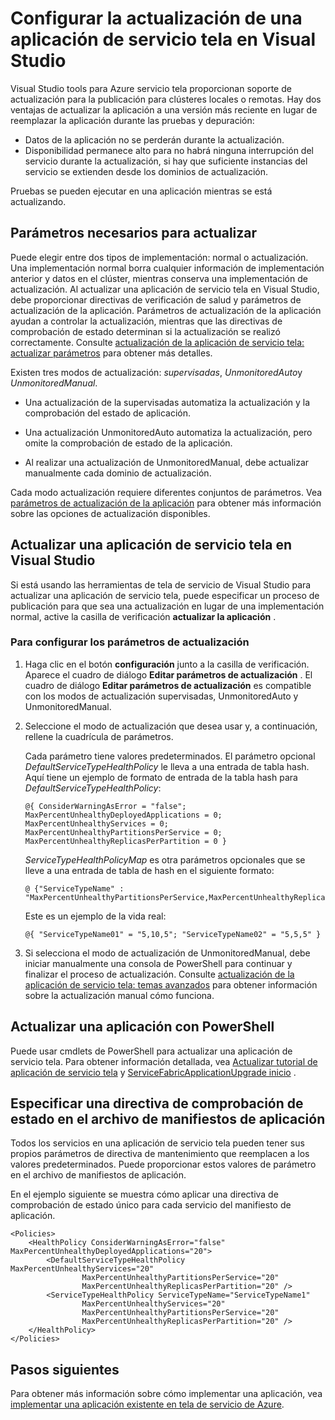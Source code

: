 <properties
   pageTitle="Configurar la actualización de una aplicación de servicio tela | Microsoft Azure"
   description="Obtenga información sobre cómo configurar las opciones para actualizar una aplicación de servicio tela mediante Microsoft Visual Studio."
   services="service-fabric"
   documentationCenter="na"
   authors="cawaMS"
   manager="paulyuk"
   editor="tglee" />
<tags
   ms.service="service-fabric"
   ms.devlang="dotnet"
   ms.topic="article"
   ms.tgt_pltfrm="na"
   ms.workload="multiple"
   ms.date="07/29/2016"
   ms.author="cawa" />

# <a name="configure-the-upgrade-of-a-service-fabric-application-in-visual-studio"></a>Configurar la actualización de una aplicación de servicio tela en Visual Studio

Visual Studio tools para Azure servicio tela proporcionan soporte de actualización para la publicación para clústeres locales o remotas. Hay dos ventajas de actualizar la aplicación a una versión más reciente en lugar de reemplazar la aplicación durante las pruebas y depuración:

- Datos de la aplicación no se perderán durante la actualización.
- Disponibilidad permanece alto para no habrá ninguna interrupción del servicio durante la actualización, si hay que suficiente instancias del servicio se extienden desde los dominios de actualización.

Pruebas se pueden ejecutar en una aplicación mientras se está actualizando.

## <a name="parameters-needed-to-upgrade"></a>Parámetros necesarios para actualizar

Puede elegir entre dos tipos de implementación: normal o actualización. Una implementación normal borra cualquier información de implementación anterior y datos en el clúster, mientras conserva una implementación de actualización. Al actualizar una aplicación de servicio tela en Visual Studio, debe proporcionar directivas de verificación de salud y parámetros de actualización de la aplicación. Parámetros de actualización de la aplicación ayudan a controlar la actualización, mientras que las directivas de comprobación de estado determinan si la actualización se realizó correctamente. Consulte [actualización de la aplicación de servicio tela: actualizar parámetros](service-fabric-application-upgrade-parameters.md) para obtener más detalles.

Existen tres modos de actualización: *supervisadas*, *UnmonitoredAuto*y *UnmonitoredManual*.

  - Una actualización de la supervisadas automatiza la actualización y la comprobación del estado de aplicación.

  - Una actualización UnmonitoredAuto automatiza la actualización, pero omite la comprobación de estado de la aplicación.

  - Al realizar una actualización de UnmonitoredManual, debe actualizar manualmente cada dominio de actualización.

Cada modo actualización requiere diferentes conjuntos de parámetros. Vea [parámetros de actualización de la aplicación](service-fabric-application-upgrade-parameters.md) para obtener más información sobre las opciones de actualización disponibles.

## <a name="upgrade-a-service-fabric-application-in-visual-studio"></a>Actualizar una aplicación de servicio tela en Visual Studio

Si está usando las herramientas de tela de servicio de Visual Studio para actualizar una aplicación de servicio tela, puede especificar un proceso de publicación para que sea una actualización en lugar de una implementación normal, active la casilla de verificación **actualizar la aplicación** .

### <a name="to-configure-the-upgrade-parameters"></a>Para configurar los parámetros de actualización

1. Haga clic en el botón **configuración** junto a la casilla de verificación. Aparece el cuadro de diálogo **Editar parámetros de actualización** . El cuadro de diálogo **Editar parámetros de actualización** es compatible con los modos de actualización supervisadas, UnmonitoredAuto y UnmonitoredManual.

2. Seleccione el modo de actualización que desea usar y, a continuación, rellene la cuadrícula de parámetros.

    Cada parámetro tiene valores predeterminados. El parámetro opcional *DefaultServiceTypeHealthPolicy* le lleva a una entrada de tabla hash. Aquí tiene un ejemplo de formato de entrada de la tabla hash para *DefaultServiceTypeHealthPolicy*:

    ```
    @{ ConsiderWarningAsError = "false"; MaxPercentUnhealthyDeployedApplications = 0; MaxPercentUnhealthyServices = 0; MaxPercentUnhealthyPartitionsPerService = 0; MaxPercentUnhealthyReplicasPerPartition = 0 }
    ```

    *ServiceTypeHealthPolicyMap* es otra parámetros opcionales que se lleve a una entrada de tabla de hash en el siguiente formato:

    ```    
    @ {"ServiceTypeName" : "MaxPercentUnhealthyPartitionsPerService,MaxPercentUnhealthyReplicasPerPartition,MaxPercentUnhealthyServices"}
    ```

    Este es un ejemplo de la vida real:

    ```
    @{ "ServiceTypeName01" = "5,10,5"; "ServiceTypeName02" = "5,5,5" }
    ```

3. Si selecciona el modo de actualización de UnmonitoredManual, debe iniciar manualmente una consola de PowerShell para continuar y finalizar el proceso de actualización. Consulte [actualización de la aplicación de servicio tela: temas avanzados](service-fabric-application-upgrade-advanced.md) para obtener información sobre la actualización manual cómo funciona.

## <a name="upgrade-an-application-by-using-powershell"></a>Actualizar una aplicación con PowerShell

Puede usar cmdlets de PowerShell para actualizar una aplicación de servicio tela. Para obtener información detallada, vea [Actualizar tutorial de aplicación de servicio tela](service-fabric-application-upgrade-tutorial.md) y [ServiceFabricApplicationUpgrade inicio](https://msdn.microsoft.com/library/mt125975.aspx) .

## <a name="specify-a-health-check-policy-in-the-application-manifest-file"></a>Especificar una directiva de comprobación de estado en el archivo de manifiestos de aplicación

Todos los servicios en una aplicación de servicio tela pueden tener sus propios parámetros de directiva de mantenimiento que reemplacen a los valores predeterminados. Puede proporcionar estos valores de parámetro en el archivo de manifiestos de aplicación.

En el ejemplo siguiente se muestra cómo aplicar una directiva de comprobación de estado único para cada servicio del manifiesto de aplicación.

```
<Policies>
    <HealthPolicy ConsiderWarningAsError="false" MaxPercentUnhealthyDeployedApplications="20">
        <DefaultServiceTypeHealthPolicy MaxPercentUnhealthyServices="20"               
                MaxPercentUnhealthyPartitionsPerService="20"
                MaxPercentUnhealthyReplicasPerPartition="20" />
        <ServiceTypeHealthPolicy ServiceTypeName="ServiceTypeName1"
                MaxPercentUnhealthyServices="20"
                MaxPercentUnhealthyPartitionsPerService="20"
                MaxPercentUnhealthyReplicasPerPartition="20" />      
    </HealthPolicy>
</Policies>
```
## <a name="next-steps"></a>Pasos siguientes
Para obtener más información sobre cómo implementar una aplicación, vea [implementar una aplicación existente en tela de servicio de Azure](service-fabric-deploy-existing-app.md).
